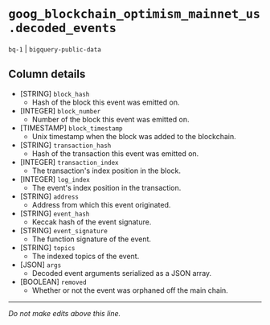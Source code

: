 # `goog_blockchain_optimism_mainnet_us.decoded_events`
`bq-1` | `bigquery-public-data`

## Column details
* [STRING]    `block_hash`
  - Hash of the block this event was emitted on.
* [INTEGER]   `block_number`
  - Number of the block this event was emitted on.
* [TIMESTAMP] `block_timestamp`
  - Unix timestamp when the block was added to the blockchain.
* [STRING]    `transaction_hash`
  - Hash of the transaction this event was emitted on.
* [INTEGER]   `transaction_index`
  - The transaction's index position in the block.
* [INTEGER]   `log_index`
  - The event's index position in the transaction.
* [STRING]    `address`
  - Address from which this event originated.
* [STRING]    `event_hash`
  - Keccak hash of the event signature.
* [STRING]    `event_signature`
  - The function signature of the event.
* [STRING]    `topics`
  - The indexed topics of the event.
* [JSON]      `args`
  - Decoded event arguments serialized as a JSON array.
* [BOOLEAN]   `removed`
  - Whether or not the event was orphaned off the main chain.

-------------------------------------------------------------------------------
*Do not make edits above this line.*
